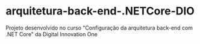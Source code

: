 # arquitetura-back-end-.NETCore-DIO
Projeto desenvolvido no curso "Configuração da arquitetura back-end com .NET Core" da Digital Innovation One
